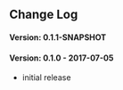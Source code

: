 ## Change Log 

#### Version: 0.1.1-SNAPSHOT 


#### Version: 0.1.0 - 2017-07-05
- initial release


